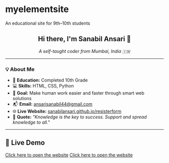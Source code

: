 # myelementsite
An educational site for 9th–10th students
<h2 align="center">Hi there, I'm Sanabil Ansari 👋</h2>

<p align="center"><em>A self-taught coder from Mumbai, India 🇮🇳</em></p>

---

### 💡 About Me

- 🏫 **Education:** Completed 10th Grade  
- 💻 **Skills:** HTML, CSS, Python  
- 🎯 **Goal:** Make human work easier and faster through smart web solutions  
- 📬 **Email:** [ansarisanabil44@gmail.com](mailto:ansarisanabil44@gmail.com)  
- 🌐 **Live Website:** [sanabilansari.github.io/resisterform](https://sanabilansari.github.io/resisterform)  
- 💬 **Quote:** _"Knowledge is the key to success. Support and spread knowledge to all."_

---
## 🔗 Live Demo

[Click here to open the website](https://sanabilansari.github.io/myelementsite/)
[Click here to open the website](https://sanabilansari.github.io/resisterform/)
